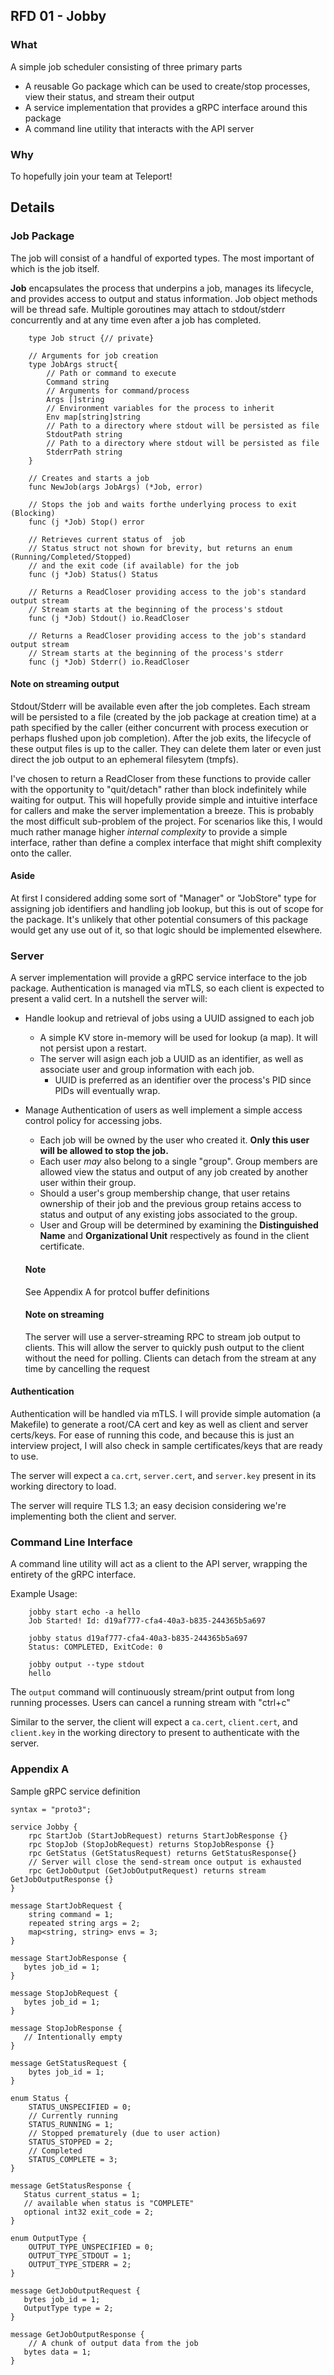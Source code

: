 ## RFD 01 - Jobby

### What
A simple job scheduler consisting of three primary parts

* A reusable Go package which can be used to create/stop processes, view their status, and stream their output
* A service implementation that provides a gRPC interface around this package
* A command line utility that interacts with the API server
  
### Why
To hopefully join your team at Teleport!

## Details
### Job Package
The job will consist of a handful of exported types. The most important of which is the job itself.

 **Job** encapsulates the process that underpins a job, manages its lifecycle, and provides access to output and status information. Job object methods will be thread safe. Multiple goroutines may attach to stdout/stderr concurrently and at any time even after a job has completed. 
```
    type Job struct {// private}

    // Arguments for job creation
    type JobArgs struct{
        // Path or command to execute
        Command string
        // Arguments for command/process
        Args []string
        // Environment variables for the process to inherit
        Env map[string]string
        // Path to a directory where stdout will be persisted as file
        StdoutPath string
        // Path to a directory where stdout will be persisted as file
        StderrPath string
    }

    // Creates and starts a job
    func NewJob(args JobArgs) (*Job, error)

    // Stops the job and waits forthe underlying process to exit (Blocking)
    func (j *Job) Stop() error
    
    // Retrieves current status of  job
    // Status struct not shown for brevity, but returns an enum (Running/Completed/Stopped)
    // and the exit code (if available) for the job
    func (j *Job) Status() Status

    // Returns a ReadCloser providing access to the job's standard output stream
    // Stream starts at the beginning of the process's stdout
    func (j *Job) Stdout() io.ReadCloser

    // Returns a ReadCloser providing access to the job's standard output stream
    // Stream starts at the beginning of the process's stderr
    func (j *Job) Stderr() io.ReadCloser
```

#### Note on streaming output
Stdout/Stderr will be available even after the job completes. Each stream will be persisted to a file (created by the job package at creation time) at a path specified by the caller (either concurrent with process execution or perhaps flushed upon job completion). After the job exits, the lifecycle of these output files is up to the caller. They can delete them later or even just direct the job output to an ephemeral filesytem (tmpfs).

I've chosen to return a ReadCloser from these functions to provide caller with the opportunity to "quit/detach" rather than block indefinitely while waiting for output. This will hopefully provide simple and intuitive interface for callers and make the server implementation a breeze. This is probably the most difficult sub-problem of the project. For scenarios like this, I would much rather manage higher *internal complexity* to provide a simple interface, rather than define a complex interface that might shift complexity onto the caller. 

#### Aside
At first I considered adding some sort of "Manager" or "JobStore" type for assigning job identifiers and handling job lookup, but this is out of scope for the package. It's unlikely that other potential consumers of this package would get any use out of it, so that logic should be implemented elsewhere.


### Server
A server implementation will provide a gRPC service interface to the job package. Authentication is managed via mTLS, so each client is expected to present a valid cert. In a nutshell the server will:

* Handle lookup and retrieval of jobs using a UUID assigned to each job
  * A simple KV store in-memory will be used for lookup (a map). It will not persist upon a restart. 
  * The server will asign each job a UUID as an identifier, as well as associate user and group information with each job. 
    * UUID is preferred as an identifier over the process's PID since PIDs will eventually wrap.
* Manage Authentication of users as well implement a simple access control policy for accessing jobs.
  * Each job will be owned by the user who created it. **Only this user will be allowed to stop the job.**
  * Each user *may* also belong to a single "group". Group members are allowed view the status and output of any job created by another user within their group.
  * Should a user's group membership change, that user retains ownership of their job and the previous group retains access to status and output of any existing jobs associated to the group.
  * User and Group will be determined by examining the **Distinguished Name** and **Organizational Unit** respectively as found in the client certificate.
  
  #### Note
  See Appendix A for protcol buffer definitions

  #### Note on streaming
  The server will use a server-streaming RPC to stream job output to clients. This will allow the server to quickly push output to the client without the need for polling. Clients can detach from the stream at any time by cancelling the request

#### Authentication 
Authentication will be handled via mTLS. I will provide simple automation (a Makefile) to generate a root/CA cert and key as well as client and server certs/keys. For ease of running this code, and because this is just an interview project, I will also check in sample certificates/keys that are ready to use.

The server will expect a `ca.crt`, `server.cert`, and `server.key` present in its working directory to load.

The server will require TLS 1.3; an easy decision considering we're implementing both the client and server.

### Command Line Interface
A command line utility will act as a client to the API server, wrapping the entirety of the gRPC interface. 

Example Usage:
```
    jobby start echo -a hello
    Job Started! Id: d19af777-cfa4-40a3-b835-244365b5a697

    jobby status d19af777-cfa4-40a3-b835-244365b5a697
    Status: COMPLETED, ExitCode: 0

    jobby output --type stdout
    hello
```

The `output` command will continuously stream/print output from long running processes. Users can cancel a running stream with "ctrl+c"

Similar to the server, the client will expect a `ca.cert`, `client.cert`, and `client.key` in the working directory to present to authenticate with the server.

### Appendix A
Sample gRPC service definition
```
syntax = "proto3";

service Jobby {
    rpc StartJob (StartJobRequest) returns StartJobResponse {}
    rpc StopJob (StopJobRequest) returns StopJobResponse {}
    rpc GetStatus (GetStatusRequest) returns GetStatusResponse{}
    // Server will close the send-stream once output is exhausted
    rpc GetJobOutput (GetJobOutputRequest) returns stream GetJobOutputResponse {}
}

message StartJobRequest {
    string command = 1;
    repeated string args = 2;
    map<string, string> envs = 3;
}

message StartJobResponse {
   bytes job_id = 1;
}

message StopJobRequest {
   bytes job_id = 1;
}

message StopJobResponse {
   // Intentionally empty
}

message GetStatusRequest {
    bytes job_id = 1;
}

enum Status {
    STATUS_UNSPECIFIED = 0;
    // Currently running
    STATUS_RUNNING = 1;
    // Stopped prematurely (due to user action)
    STATUS_STOPPED = 2;
    // Completed 
    STATUS_COMPLETE = 3;
}

message GetStatusResponse {
   Status current_status = 1;
   // available when status is "COMPLETE"
   optional int32 exit_code = 2;
}

enum OutputType {
    OUTPUT_TYPE_UNSPECIFIED = 0;
    OUTPUT_TYPE_STDOUT = 1;
    OUTPUT_TYPE_STDERR = 2;
}

message GetJobOutputRequest {
   bytes job_id = 1;
   OutputType type = 2;
}

message GetJobOutputResponse {
    // A chunk of output data from the job
   bytes data = 1;
}
```